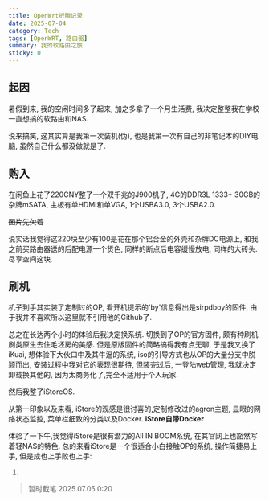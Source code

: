 ```yaml
---
title: OpenWrt折腾记录
date: 2025-07-04
category: Tech
tags: [OpenWRT, 路由器]
summary: 我的软路由之旅
sticky: 0
---
```


## 起因

暑假到来, 我的空闲时间多了起来, 加之多拿了一个月生活费, 我决定整整我在学校一直想搞的软路由和NAS.

说来搞笑, 这其实算是我第一次装机(伪), 也是我第一次有自己的非笔记本的DIY电脑, 虽然自己什么都没做就是了.

## 购入

在闲鱼上花了220CNY整了一个双千兆的J900机子, 4G的DDR3L 1333+ 30GB的杂牌mSATA, 主板有单HDMI和单VGA, 1个USBA3.0, 3个USBA2.0.

~~图片先欠着~~

说实话我觉得这220块至少有100是花在那个铝合金的外壳和杂牌DC电源上, 和我之前买路由器送的后配电源一个货色, 同样的断点后电容缓慢放电, 同样的大砖头. 尽享空间这块.

## 刷机

机子到手其实装了定制过的OP, 看开机提示的'by'信息得出是sirpdboy的固件, 由于我并不喜欢所以这里就不引用他的Github了.

总之在长达两个小时的体验后我决定换系统. 切换到了OP的官方固件, 颇有种刷机刷类原生去住毛坯房的美感. 但是原版固件的简略搞得我有点无聊, 于是我又换了iKuai, 想体验下大伙口中及其牛逼的系统, iso的引导方式也从OP的大量分支中脱颖而出, 安装过程中我对它的表现很期待, 但装完过后, 一登陆web管理, 我就决定卸载换其他的, 因为太商务化了,完全不适用于个人玩家.

然后我整了iStoreOS.

从第一印象以及来看, iStore的观感是很讨喜的,定制修改过的agron主题, 显眼的网络状态监控, 菜单栏细致的分类以及Docker. **iStore自带Docker**

体验了一下午,我觉得iStore是很有潜力的All IN BOOM系统, 在其官网上也豁然写着轻NAS的特色. 总的来看iStore是一个很适合小白接触OP的系统, 操作简捷易上手, 但是成也上手败也上手:

1.

> 暂时截笔 2025.07.05 0:20

